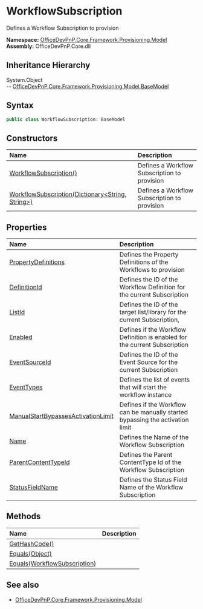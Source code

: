 # WorkflowSubscription
Defines a Workflow Subscription to provision  

**Namespace:** [OfficeDevPnP.Core.Framework.Provisioning.Model](OfficeDevPnP.Core.Framework.Provisioning.Model.md)  
**Assembly:** OfficeDevPnP.Core.dll  
## Inheritance Hierarchy
System.Object  
--  [OfficeDevPnP.Core.Framework.Provisioning.Model.BaseModel](OfficeDevPnP.Core.Framework.Provisioning.Model.BaseModel.md)
## Syntax
```C#
public class WorkflowSubscription: BaseModel
```
## Constructors
|**Name**|**Description**|
|:-----|:-----|
| [WorkflowSubscription()](OfficeDevPnP.Core.Framework.Provisioning.Model.WorkflowSubscription.ctor1.md) |  Defines a Workflow Subscription to provision 
| [WorkflowSubscription(Dictionary<String, String>)](OfficeDevPnP.Core.Framework.Provisioning.Model.WorkflowSubscription.ctor2.md) |  Defines a Workflow Subscription to provision 
## Properties
|**Name**|**Description**|
|:-----|:-----|
| [PropertyDefinitions](OfficeDevPnP.Core.Framework.Provisioning.Model.WorkflowSubscription.PropertyDefinitions.md) | Defines the Property Definitions of the Workflows to provision
| [DefinitionId](OfficeDevPnP.Core.Framework.Provisioning.Model.WorkflowSubscription.DefinitionId.md) | Defines the ID of the Workflow Definition for the current Subscription
| [ListId](OfficeDevPnP.Core.Framework.Provisioning.Model.WorkflowSubscription.ListId.md) | Defines the ID of the target list/library for the current Subscription,
| [Enabled](OfficeDevPnP.Core.Framework.Provisioning.Model.WorkflowSubscription.Enabled.md) | Defines if the Workflow Definition is enabled for the current Subscription
| [EventSourceId](OfficeDevPnP.Core.Framework.Provisioning.Model.WorkflowSubscription.EventSourceId.md) | Defines the ID of the Event Source for the current Subscription
| [EventTypes](OfficeDevPnP.Core.Framework.Provisioning.Model.WorkflowSubscription.EventTypes.md) | Defines the list of events that will start the workflow instance
| [ManualStartBypassesActivationLimit](OfficeDevPnP.Core.Framework.Provisioning.Model.WorkflowSubscription.ManualStartBypassesActivationLimit.md) | Defines if the Workflow can be manually started bypassing the activation limit
| [Name](OfficeDevPnP.Core.Framework.Provisioning.Model.WorkflowSubscription.Name.md) | Defines the Name of the Workflow Subscription
| [ParentContentTypeId](OfficeDevPnP.Core.Framework.Provisioning.Model.WorkflowSubscription.ParentContentTypeId.md) | Defines the Parent ContentType Id of the Workflow Subscription
| [StatusFieldName](OfficeDevPnP.Core.Framework.Provisioning.Model.WorkflowSubscription.StatusFieldName.md) | Defines the Status Field Name of the Workflow Subscription
## Methods
|**Name**|**Description**|
|:-----|:-----|
| [GetHashCode()](OfficeDevPnP.Core.Framework.Provisioning.Model.WorkflowSubscription.1c6872bd.md) | 
| [Equals(Object)](OfficeDevPnP.Core.Framework.Provisioning.Model.WorkflowSubscription.3520ddbb.md) | 
| [Equals(WorkflowSubscription)](OfficeDevPnP.Core.Framework.Provisioning.Model.WorkflowSubscription.ed86df1.md) | 
## See also
- [OfficeDevPnP.Core.Framework.Provisioning.Model](OfficeDevPnP.Core.Framework.Provisioning.Model.md)
